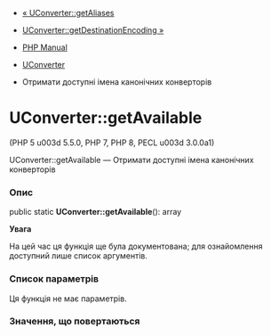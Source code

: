 - [« UConverter::getAliases](uconverter.getaliases.md)
- [UConverter::getDestinationEncoding
»](uconverter.getdestinationencoding.md)

- [PHP Manual](index.md)
- [UConverter](class.uconverter.md)
- Отримати доступні імена канонічних конверторів

# UConverter::getAvailable

(PHP 5 u003d 5.5.0, PHP 7, PHP 8, PECL u003d 3.0.0a1)

UConverter::getAvailable — Отримати доступні імена канонічних
конверторів

### Опис

public static **UConverter::getAvailable**(): array

**Увага**

На цей час ця функція ще була документована; для
ознайомлення доступний лише список аргументів.

### Список параметрів

Ця функція не має параметрів.

### Значення, що повертаються
